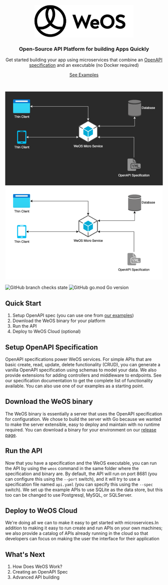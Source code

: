 <p align="center">
  <a href="https://weos.cloud">
    <img src="./docs/assets/images/logo.png#gh-light-mode-only" width="318px" alt="WeOS logo" />
  </a>
</p>

<h3 align="center">Open-Source API Platform for building Apps Quickly</h3>
<p align="center">Get started building your app using microservices that combine an <a href="https://spec.openapis.org/oas/latest.html">OpenAPI specification</a> and an
executable (no Docker required)</p>
<p align="center"><a href="https://wepala.github.io/weos-service/examples">See Examples</a></p>
<br />
<p align="center">
    <img src="./docs/assets/images/weos-microservice-layout-dark.png#gh-dark-mode-only" width="603" alt="Diagram that shows WeOS microservice using an OpenAPI spec and connected to a database" title="Basic WeOS microservice layout" />  
    <img src="./docs/assets/images/weos-microservice-layout.png#gh-light-mode-only" width="603" alt="Diagram that shows WeOS microservice using an OpenAPI spec and connected to a database" title="Basic WeOS microservice layout" />
</p>

![GitHub branch checks state](https://img.shields.io/github/checks-status/wepala/weos/dev) ![GitHub go.mod Go version](https://img.shields.io/github/go-mod/go-version/wepala/weos)

## Quick Start
1. Setup OpenAPI spec (you can use one from [our examples](https://wepala.github.io/weos-service/examples))
2. Download the WeOS binary for your platform
3. Run the API
4. Deploy to WeOS Cloud (optional)

## Setup OpenAPI Specification
OpenAPI specifications power WeOS services. For simple APIs that are basic create, read, update, delete functionality
(CRUD), you can generate a vanilla OpenAPI specification using schemas to model your data. We also provide extensions
for adding controllers and middleware to endpoints. See our specification documentation to get the complete list of
functionality available. You can also use one of our examples as a starting point.

## Download the WeOS binary
The WeOS binary is essentially a server that uses the OpenAPI specification for configuration. We chose to build the
server with Go because we wanted to make the server extensible, easy to deploy and maintain with no runtime required.
You can download a binary for your environment on our [release page](https://github.com/wepala/weos-service/releases).

## Run the API
Now that you have a specification and the WeOS executable, you can run the API by using the `weos` command in the same
folder where the specification and binary are. By default, the API will run on port 8681 (you can configure this using
the `--port` switch), and it will try to use a specification file named `api.yaml` (you can specify this using the
`--spec` switch). We set up the example APIs to use SQLite as the data store, but this too can be changed to use
Postgresql, MySQL, or SQLServer.

## Deploy to WeOS Cloud
We're doing all we can to make it easy to get started with microservices.In addition to making it easy to run create and 
run APIs on your own machines; we also provide a catalog of APIs already running in the cloud so that developers can 
focus on making the user the interface for their application

## What's Next
1. How Does WeOS Work?
2. Creating an OpenAPI Spec
3. Advanced API building